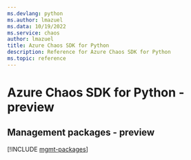 ```yaml
---
ms.devlang: python
ms.author: lmazuel
ms.data: 10/19/2022
ms.service: chaos
author: lmazuel
title: Azure Chaos SDK for Python
description: Reference for Azure Chaos SDK for Python
ms.topic: reference
---
```

# Azure Chaos SDK for Python - preview

## Management packages - preview
[!INCLUDE [mgmt-packages](chaos-mgmt-index.md)]